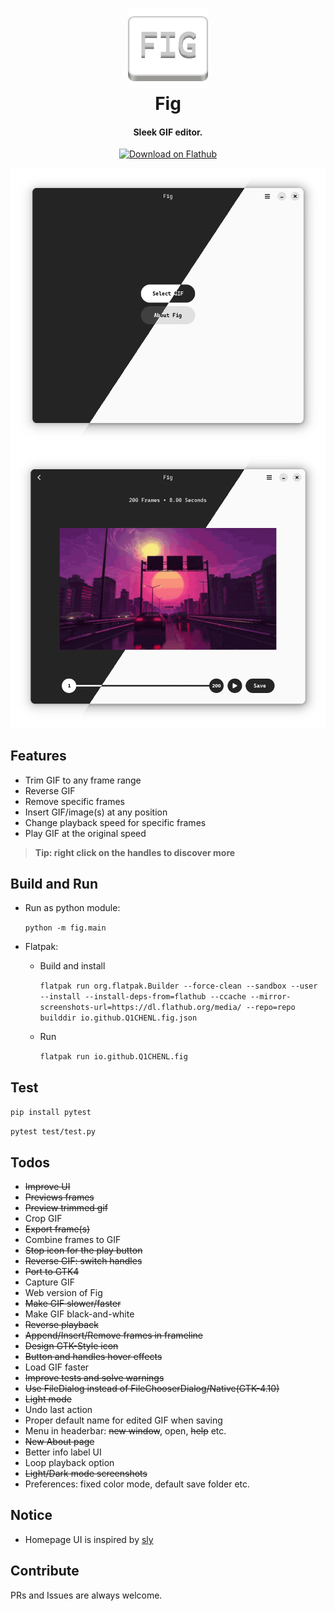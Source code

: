 <h1 align="center" style="border-bottom: none;">
  <img alt="Fig" src="assets/io.github.Q1CHENL.fig.svg" width="128" height="128"/>
  <br>
  Fig
</h1>
<h4 align="center">Sleek GIF editor.</h4>

<p align="center">
  <a href="https://flathub.org/apps/details/io.github.Q1CHENL.fig">
    <img alt="Download on Flathub" src="https://flathub.org/api/badge?svg&locale=en&light" width="200"/>
  </a>
</p>

![UI](screenshots/screenshot-home-split.png)
![UI](screenshots/screenshot-editor-split.png)

## Features

- Trim GIF to any frame range
- Reverse GIF
- Remove specific frames
- Insert GIF/image(s) at any position
- Change playback speed for specific frames
- Play GIF at the original speed

> **Tip: right click on the handles to discover more**

## Build and Run

- Run as python module:

  `python -m fig.main`

- Flatpak:

  - Build and install

    `flatpak run org.flatpak.Builder --force-clean --sandbox --user --install --install-deps-from=flathub --ccache --mirror-screenshots-url=https://dl.flathub.org/media/ --repo=repo builddir io.github.Q1CHENL.fig.json`

  - Run

    `flatpak run io.github.Q1CHENL.fig`

## Test

`pip install pytest`

`pytest test/test.py`

## Todos

- ~~Improve UI~~
- ~~Previews frames~~
- ~~Preview trimmed gif~~
- Crop GIF
- ~~Export frame(s)~~
- Combine frames to GIF
- ~~Stop icon for the play button~~
- ~~Reverse GIF: switch handles~~
- ~~Port to GTK4~~
- Capture GIF
- Web version of Fig
- ~~Make GIF slower/faster~~
- Make GIF black-and-white
- ~~Reverse playback~~
- ~~Append/Insert/Remove frames in frameline~~
- ~~Design GTK-Style icon~~
- ~~Button and handles hover effects~~
- Load GIF faster
- ~~Improve tests and solve warnings~~
- ~~Use FileDialog instead of FileChooserDialog/Native(GTK-4.10)~~
- ~~Light mode~~
- Undo last action
- Proper default name for edited GIF when saving
- Menu in headerbar: ~~new window~~, open, ~~help~~ etc.
- ~~New About page~~
- Better info label UI
- Loop playback option
- ~~Light/Dark mode screenshots~~
- Preferences: fixed color mode, default save folder etc.

## Notice

- Homepage UI is inspired by [sly](https://github.com/kra-mo/sly)

## Contribute

PRs and Issues are always welcome.
